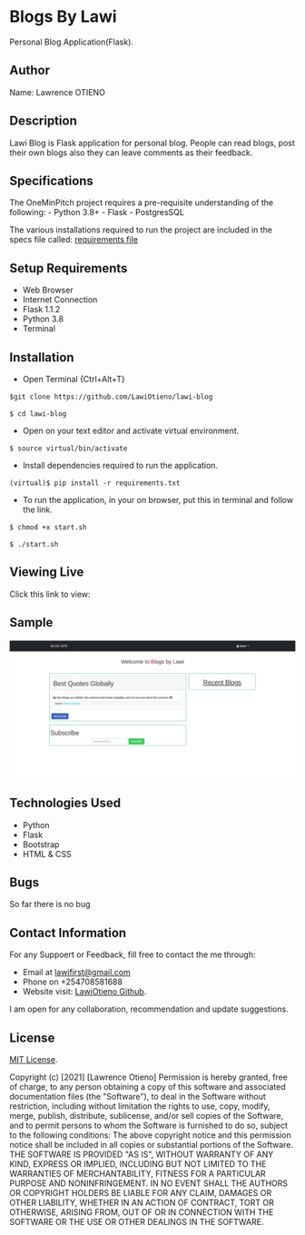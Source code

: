 # Blogs By Lawi
Personal Blog Application(Flask).

## Author

Name: Lawrence OTIENO

## Description
Lawi Blog is Flask application for personal blog. People can read blogs, post their own blogs also they can leave comments as their feedback.


## Specifications

The OneMinPitch project requires a pre-requisite understanding of the following:
    - Python 3.8+
    - Flask
    - PostgresSQL

The various installations required to run the project are included in the specs file called: [requirements file](requirements.txt)


## Setup Requirements
* Web Browser
* Internet Connection
* Flask 1.1.2
* Python 3.8
* Terminal


## Installation

* Open Terminal {Ctrl+Alt+T}

```
$git clone https://github.com/LawiOtieno/lawi-blog
```
```
$ cd lawi-blog
```
* Open on your text editor and activate virtual environment.
  
```
$ source virtual/bin/activate
```
* Install dependencies required to run the application.

```
(virtual)$ pip install -r requirements.txt 
```
* To run the application, in your on browser, put this in terminal and follow the link.

```
$ chmod +x start.sh
```
```
$ ./start.sh
```
## Viewing Live
Click this link to view:

## Sample
<img src="./samples/landing-sample-lawi-blog.png" alt="Landing Page" />


## Technologies Used
* Python
* Flask
* Bootstrap
* HTML & CSS

## Bugs
So far there is no bug

## Contact Information
For any Suppoert or Feedback, fill free to contact the me through: 
* Email at lawifirst@gmail.com 
* Phone on +254708581688
* Website visit: [LawiOtieno Github](https://github.com/LawiOtieno).
<p>I am open for any collaboration, recommendation and update suggestions.</p>



## License
[MIT License](https://choosealicense.com/licenses/mit/).

Copyright (c) [2021] [Lawrence Otieno]
Permission is hereby granted, free of charge, to any person obtaining a copy
of this software and associated documentation files (the "Software"), to deal
in the Software without restriction, including without limitation the rights
to use, copy, modify, merge, publish, distribute, sublicense, and/or sell
copies of the Software, and to permit persons to whom the Software is
furnished to do so, subject to the following conditions:
The above copyright notice and this permission notice shall be included in all
copies or substantial portions of the Software.
THE SOFTWARE IS PROVIDED "AS IS", WITHOUT WARRANTY OF ANY KIND, EXPRESS OR
IMPLIED, INCLUDING BUT NOT LIMITED TO THE WARRANTIES OF MERCHANTABILITY,
FITNESS FOR A PARTICULAR PURPOSE AND NONINFRINGEMENT. IN NO EVENT SHALL THE
AUTHORS OR COPYRIGHT HOLDERS BE LIABLE FOR ANY CLAIM, DAMAGES OR OTHER
LIABILITY, WHETHER IN AN ACTION OF CONTRACT, TORT OR OTHERWISE, ARISING FROM,
OUT OF OR IN CONNECTION WITH THE SOFTWARE OR THE USE OR OTHER DEALINGS IN THE
SOFTWARE.